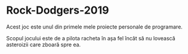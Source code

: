 # Rock-Dodgers-2019

Acest joc este unul din primele mele proiecte personale de programare.

Scopul jocului este de a pilota racheta în așa fel încât să nu lovească asteroizii care zboară spre ea.
